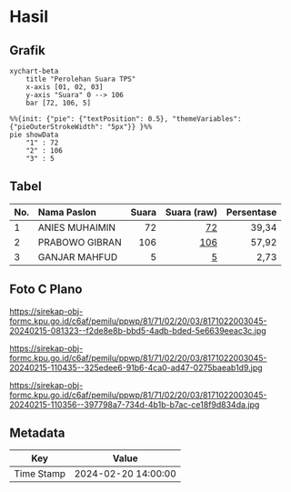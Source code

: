 # Hasil

## Grafik

```mermaid
xychart-beta
    title "Perolehan Suara TPS"
    x-axis [01, 02, 03]
    y-axis "Suara" 0 --> 106
    bar [72, 106, 5]
```

```mermaid
%%{init: {"pie": {"textPosition": 0.5}, "themeVariables": {"pieOuterStrokeWidth": "5px"}} }%%
pie showData
    "1" : 72
    "2" : 106
    "3" : 5
```

## Tabel

| No. | Nama Paslon    | Suara | Suara (raw) | Persentase |
|:--- |:-------------- | -----:| -----------:| ----------:|
| 1   | ANIES MUHAIMIN | 72    | [72][p-1]   | 39,34      |
| 2   | PRABOWO GIBRAN | 106   | [106][p-2]  | 57,92      |
| 3   | GANJAR MAHFUD  | 5     | [5][p-3]    | 2,73       |


[p-1]: https://github.com/gigit-pemilu/pemilu-2024-81-maluku/blob/main/pilpres/hitung-suara/sub/81-maluku/sub/71-kota-ambon/sub/02-sirimau/sub/2003-batu-merah/sub/045-tps/sub/paslon-1.txt
[p-2]: https://github.com/gigit-pemilu/pemilu-2024-81-maluku/blob/main/pilpres/hitung-suara/sub/81-maluku/sub/71-kota-ambon/sub/02-sirimau/sub/2003-batu-merah/sub/045-tps/sub/paslon-2.txt
[p-3]: https://github.com/gigit-pemilu/pemilu-2024-81-maluku/blob/main/pilpres/hitung-suara/sub/81-maluku/sub/71-kota-ambon/sub/02-sirimau/sub/2003-batu-merah/sub/045-tps/sub/paslon-3.txt

## Foto C Plano

https://sirekap-obj-formc.kpu.go.id/c6af/pemilu/ppwp/81/71/02/20/03/8171022003045-20240215-081323--f2de8e8b-bbd5-4adb-bded-5e6639eeac3c.jpg

https://sirekap-obj-formc.kpu.go.id/c6af/pemilu/ppwp/81/71/02/20/03/8171022003045-20240215-110435--325edee6-91b6-4ca0-ad47-0275baeab1d9.jpg

https://sirekap-obj-formc.kpu.go.id/c6af/pemilu/ppwp/81/71/02/20/03/8171022003045-20240215-110356--397798a7-734d-4b1b-b7ac-ce18f9d834da.jpg


## Metadata

| Key        | Value               |
| ---------- | ------------------- |
| Time Stamp | 2024-02-20 14:00:00 |



